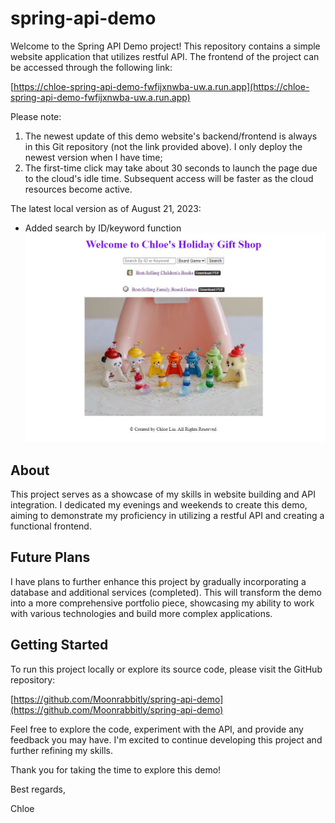 # spring-api-demo

Welcome to the Spring API Demo project! This repository contains a simple website application that utilizes restful API. The frontend of the project can be accessed through the following link:

[https://chloe-spring-api-demo-fwfijxnwba-uw.a.run.app](https://chloe-spring-api-demo-fwfijxnwba-uw.a.run.app)

Please note:
1. The newest update of this demo website's backend/frontend is always in this Git repository (not the link provided above). I only deploy the newest version when I have time;
2. The first-time click may take about 30 seconds to launch the page due to the cloud's idle time. Subsequent access will be faster as the cloud resources become active.

The latest local version as of August 21, 2023:
 - Added search by ID/keyword function
![Frontend Screenshot](https://github.com/Moonrabbitly/spring-api-demo/blob/main/frontend%20screenshot_08.21.23.JPG)

## About

This project serves as a showcase of my skills in website building and API integration. I dedicated my evenings and weekends to create this demo, aiming to demonstrate my proficiency in utilizing a restful API and creating a functional frontend. 

## Future Plans

I have plans to further enhance this project by gradually incorporating a database and additional services (completed). This will transform the demo into a more comprehensive portfolio piece, showcasing my ability to work with various technologies and build more complex applications. 

## Getting Started

To run this project locally or explore its source code, please visit the GitHub repository:

[https://github.com/Moonrabbitly/spring-api-demo](https://github.com/Moonrabbitly/spring-api-demo)

Feel free to explore the code, experiment with the API, and provide any feedback you may have. I'm excited to continue developing this project and further refining my skills.

Thank you for taking the time to explore this demo!

Best regards,

Chloe
